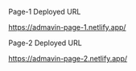 Page-1 Deployed URL

https://admavin-page-1.netlify.app/

Page-2 Deployed URL

https://admavin-page-2.netlify.app/
